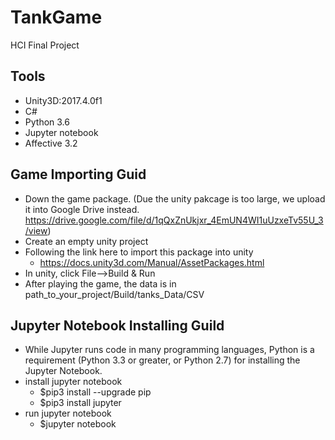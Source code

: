 # TankGame
HCI Final Project

## Tools ##
* Unity3D:2017.4.0f1
* C#
* Python 3.6
* Jupyter notebook
* Affective 3.2

## Game Importing Guid ##
* Down the game package.
(Due the unity pakcage is too large, we upload it into Google Drive instead.
https://drive.google.com/file/d/1qQxZnUkjxr_4EmUN4WI1uUzxeTv55U_3/view)
* Create an empty unity project
* Following the link here to import this package into unity
  *  https://docs.unity3d.com/Manual/AssetPackages.html
* In unity, click File-->Build & Run
* After playing the game, the data is in path_to_your_project/Build/tanks_Data/CSV

## Jupyter Notebook Installing Guild ##
* While Jupyter runs code in many programming languages, Python is a requirement (Python 3.3 or greater, or Python 2.7) for installing the Jupyter Notebook.
* install jupyter notebook
  * $pip3 install --upgrade pip
  * $pip3 install jupyter
* run jupyter notebook
  *  $jupyter notebook
